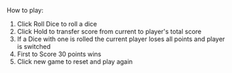 How to play:
1. Click Roll Dice to roll a dice <br>
2. Click Hold to transfer score from current to player's total score <br>
3. If a Dice with one is rolled the current player loses all points and player is switched <br>
4. First to Score 30 points wins <br>
5. Click new game to reset and play again 
